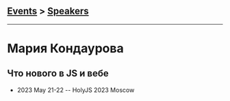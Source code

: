 ## [Events](../README.md) > [Speakers](../speakers.md)
---

# Мария Кондаурова

## Что нового в JS и вебе
- 2023 May 21-22 -- HolyJS 2023 Moscow    
